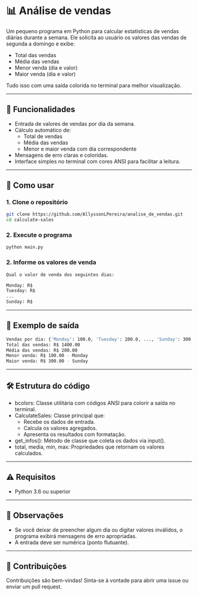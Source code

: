 # 📊 Análise de vendas

Um pequeno programa em Python para calcular estatísticas de vendas diárias durante a semana. Ele solicita ao usuário os valores das vendas de segunda a domingo e exibe:

- Total das vendas
- Média das vendas
- Menor venda (dia e valor)
- Maior venda (dia e valor)

Tudo isso com uma saída colorida no terminal para melhor visualização.

---

## 🧾 Funcionalidades

- Entrada de valores de vendas por dia da semana.
- Cálculo automático de:
  - Total de vendas
  - Média das vendas
  - Menor e maior venda com dia correspondente
- Mensagens de erro claras e coloridas.
- Interface simples no terminal com cores ANSI para facilitar a leitura.

---

## 🚀 Como usar

### 1. Clone o repositório

```bash
git clone https://github.com/AllyssonLPereira/analise_de_vendas.git
cd calculate-sales
```

### 2. Execute o programa

```bash
python main.py
```

### 2. Informe os valores de venda

```bash
Qual o valor de venda dos seguintes dias:

Monday: R$
Tuesday: R$
...
Sunday: R$
```

---

## 🧪 Exemplo de saída

```bash
Vendas por dia: {'Monday': 100.0, 'Tuesday': 200.0, ..., 'Sunday': 300.0}
Total das vendas: R$ 1400.00
Média das vendas: R$ 200.00
Menor venda: R$ 100.00 - Monday
Maior venda: R$ 300.00 - Sunday
```

---

## 🛠️ Estrutura do código

- bcolors: Classe utilitária com códigos ANSI para colorir a saída no terminal.
- CalculateSales: Classe principal que:
    - Recebe os dados de entrada.
    - Calcula os valores agregados.
    - Apresenta os resultados com formatação.
- get_infos(): Método de classe que coleta os dados via input().
- total, media, min, max: Propriedades que retornam os valores calculados.

---

## ⚠️ Requisitos

- Python 3.6 ou superior

---

## 📌 Observações

- Se você deixar de preencher algum dia ou digitar valores inválidos, o programa exibirá mensagens de erro apropriadas.
- A entrada deve ser numérica (ponto flutuante).

---

## 🤝 Contribuições

Contribuições são bem-vindas! Sinta-se à vontade para abrir uma issue ou enviar um pull request.
